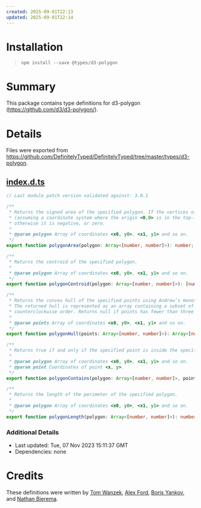```yaml
---
created: 2025-09-01T22:13
updated: 2025-09-01T22:14
---
```

# Installation
> `npm install --save @types/d3-polygon`

# Summary
This package contains type definitions for d3-polygon (https://github.com/d3/d3-polygon/).

# Details
Files were exported from https://github.com/DefinitelyTyped/DefinitelyTyped/tree/master/types/d3-polygon.
## [index.d.ts](https://github.com/DefinitelyTyped/DefinitelyTyped/tree/master/types/d3-polygon/index.d.ts)
````ts
// Last module patch version validated against: 3.0.1

/**
 * Returns the signed area of the specified polygon. If the vertices of the polygon are in counterclockwise order
 * (assuming a coordinate system where the origin <0,0> is in the top-left corner), the returned area is positive;
 * otherwise it is negative, or zero.
 *
 * @param polygon Array of coordinates <x0, y0>, <x1, y1> and so on.
 */
export function polygonArea(polygon: Array<[number, number]>): number;

/**
 * Returns the centroid of the specified polygon.
 *
 * @param polygon Array of coordinates <x0, y0>, <x1, y1> and so on.
 */
export function polygonCentroid(polygon: Array<[number, number]>): [number, number];

/**
 * Returns the convex hull of the specified points using Andrew’s monotone chain algorithm.
 * The returned hull is represented as an array containing a subset of the input points arranged in
 * counterclockwise order. Returns null if points has fewer than three elements.
 *
 * @param points Array of coordinates <x0, y0>, <x1, y1> and so on.
 */
export function polygonHull(points: Array<[number, number]>): Array<[number, number]> | null;

/**
 * Returns true if and only if the specified point is inside the specified polygon.
 *
 * @param polygon Array of coordinates <x0, y0>, <x1, y1> and so on.
 * @param point Coordinates of point <x, y>.
 */
export function polygonContains(polygon: Array<[number, number]>, point: [number, number]): boolean;

/**
 * Returns the length of the perimeter of the specified polygon.
 *
 * @param polygon Array of coordinates <x0, y0>, <x1, y1> and so on.
 */
export function polygonLength(polygon: Array<[number, number]>): number;

````

### Additional Details
 * Last updated: Tue, 07 Nov 2023 15:11:37 GMT
 * Dependencies: none

# Credits
These definitions were written by [Tom Wanzek](https://github.com/tomwanzek), [Alex Ford](https://github.com/gustavderdrache), [Boris Yankov](https://github.com/borisyankov), and [Nathan Bierema](https://github.com/Methuselah96).
